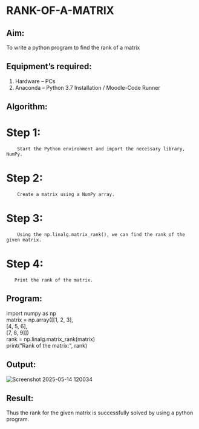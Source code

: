 # RANK-OF-A-MATRIX
## Aim:
To write a python program to find the rank of a matrix
## Equipment’s required:
1. 	Hardware – PCs
2. 	Anaconda – Python 3.7 Installation / Moodle-Code Runner
## Algorithm:
# Step 1: 
        Start the Python environment and import the necessary library, NumPy.
# Step 2: 
        Create a matrix using a NumPy array.
# Step 3: 
        Using the np.linalg.matrix_rank(), we can find the rank of the given matrix.
# Step 4: 
       Print the rank of the matrix.
## Program:
import numpy as np\
matrix = np.array([[1, 2, 3],\
                   [4, 5, 6],\
                   [7, 8, 9]])\
rank = np.linalg.matrix_rank(matrix)\
print("Rank of the matrix:", rank)

## Output:
![Screenshot 2025-05-14 120034](https://github.com/user-attachments/assets/95e196b9-6ead-49b1-ade8-7821353cea21)

## Result:
Thus the rank for the given matrix is successfully solved by  using a python program.

